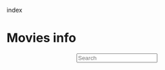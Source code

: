index



<!DOCTYPE html>
<html lang="en">
    <head>
        <h1>Movies info</h1>
        <meta charset="UTF-8" />
        <meta name="viewport" content="width=device-width, initial-scale=1.0" />
        <title>Movie App</title>
        <link rel="stylesheet" href="style.css" />
        <script src="script.js" defer></script>
    </head>
    <body>
        <header>
            <form id="form">
                <input
                    type="text"
                    id="search"
                    placeholder="Search"
                    class="search"
                />
            </form>
        </header>
        <main id="main"></main>
    </body>
</html>
